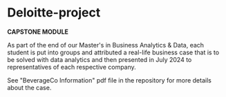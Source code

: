 # Deloitte-project

**CAPSTONE MODULE**

As part of the end of our Master's in Business Analytics & Data, each student is put into groups and attributed a real-life business case that is to be solved with data analytics and then presented in July 2024 to representatives of each respective company.

See "BeverageCo Information" pdf file in the repository for more details about the case. 
